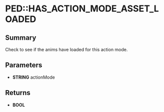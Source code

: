 # PED::HAS_ACTION_MODE_ASSET_LOADED

## Summary
Check to see if the anims have loaded for this action mode.

## Parameters
* **STRING** actionMode

## Returns
* **BOOL**
